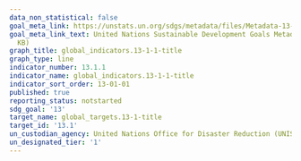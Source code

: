 ```yaml
---
data_non_statistical: false
goal_meta_link: https://unstats.un.org/sdgs/metadata/files/Metadata-13-01-01.pdf
goal_meta_link_text: United Nations Sustainable Development Goals Metadata (PDF 224
  KB)
graph_title: global_indicators.13-1-1-title
graph_type: line
indicator_number: 13.1.1
indicator_name: global_indicators.13-1-1-title
indicator_sort_order: 13-01-01
published: true
reporting_status: notstarted
sdg_goal: '13'
target_name: global_targets.13-1-title
target_id: '13.1'
un_custodian_agency: United Nations Office for Disaster Reduction (UNISDR)
un_designated_tier: '1'
---
```

